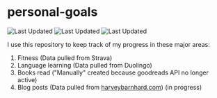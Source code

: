 # personal-goals
![Last Updated](https://img.shields.io/date/1612901584?color=FC4C02&label=Fitness%20Updated&logo=strava)
![Last Updated](https://img.shields.io/date/1612901584?color=7ac70c&label=Language%20Updated&logo=duolingo)
![Last Updated](https://img.shields.io/date/1612901584?color=e9e5cd&label=Books%20Updated&logo=goodreads)

I use this repository to keep track of my progress in these major areas:

1. Fitness (Data pulled from Strava)
2. Language learning (Data pulled from Duolingo)
3. Books read ("Manually" created because goodreads API no longer active)
4. Blog posts (Data pulled from [harveybarnhard.com](https://harveybarnhard.com)) (in progress)
